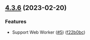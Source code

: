 ## [4.3.6](https://github.com/qq15725/modern-screenshot/compare/v4.3.5...v4.3.6) (2023-02-20)


### Features

* Support Web Worker ([#5](https://github.com/qq15725/modern-screenshot/issues/5)) ([f22b0bc](https://github.com/qq15725/modern-screenshot/commit/f22b0bcf75d660637617af151ac95200773c0282))




